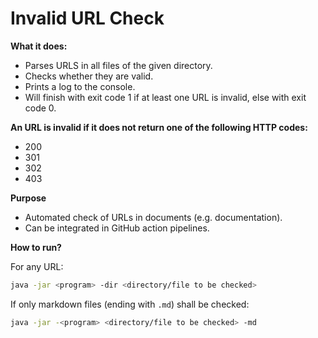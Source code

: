 # Invalid URL Check

**What it does:**
- Parses URLS in all files of the given directory.
- Checks whether they are valid.
- Prints a log to the console.
- Will finish with exit code 1 if at least one URL is invalid, else with exit code 0.

**An URL is invalid if it does not return one of the following HTTP codes:**
- 200
- 301
- 302
- 403

**Purpose**
- Automated check of URLs in documents (e.g. documentation).
- Can be integrated in GitHub action pipelines.

**How to run?**

For any URL:
```bash
java -jar <program> -dir <directory/file to be checked>
```

If only markdown files (ending with `.md`) shall be checked:
```bash
java -jar -<program> <directory/file to be checked> -md
```